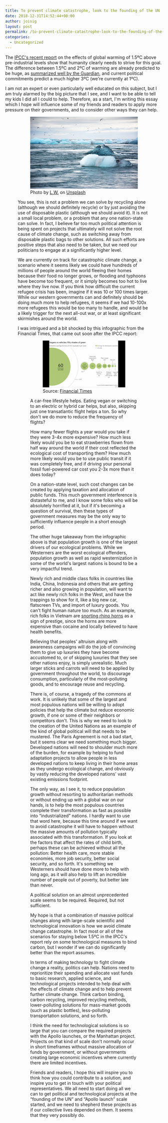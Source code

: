 ```yaml
---
title: To prevent climate catastrophe, look to the founding of the UN
date: 2018-12-31T14:52:44+00:00
author: joisig
layout: post
permalink: /to-prevent-climate-catastrophe-look-to-the-founding-of-the-un/
categories:
  - Uncategorized
---
```

The [IPCC's recent report](https://www.ipcc.ch/sr15/) on the effects of global warming of 1.5ºC above pre-industrial levels show that humanity clearly needs to strive for this goal. The difference between 1.5ºC and 2ºC of warming are already predicted to be huge, as [summarized well by the Guardian](https://www.theguardian.com/environment/2018/oct/08/global-warming-must-not-exceed-15c-warns-landmark-un-report), and current political commitments predict a much higher 3ºC (we're currently at 1ºC).

I am not an expert or even particularly well educated on this subject, but I am truly alarmed by the big picture that I see, and I want to be able to tell my kids I did all I could to help. Therefore, as a start, I'm writing this essay which I hope will influence some of my friends and readers to apply more pressure on their governments, and to consider other ways they can help.<figure class="wp-block-image">

<figure><img src="/wp-content/uploads/2018/12/l-w-128299-unsplash-1024x683.jpg" alt="Climate change will affect many ecosystems"/> <figcaption>Photo by&nbsp;<a href="https://unsplash.com/photos/1qIsv86S79E?utm_source=unsplash&utm_medium=referral&utm_content=creditCopyText">L.W.</a>&nbsp;on&nbsp;<a href="https://unsplash.com/search/photos/climate?utm_source=unsplash&utm_medium=referral&utm_content=creditCopyText">Unsplash</a></figcaption></figure>

You see, this is not a problem we can solve by recycling alone (although we should definitely recycle) or by just avoiding the use of disposable plastic (although we should avoid it). It is not a small local problem, or a problem that any one nation-state can solve. In fact, I believe far too much political attention is being spent on projects that ultimately will not solve the root cause of climate change, such as switching away from disposable plastic bags to other solutions. All such efforts are positive steps that also need to be taken, but we need our politicians to engage at a significantly higher level.

We are currently on track for catastrophic climate change, a scenario where it seems likely we could have hundreds of millions of people around the world fleeing their homes because their food no longer grows, or flooding and typhoons have become too frequent, or it simply becomes too hot to live where they live now. If you think how difficult the current refugee crisis has been, imagine if it was 10 or 100 times larger. While our western governments can and definitely should be doing much more to help refugees, it seems if we had 10-100x more refugees this would be too many to handle, and would be a likely trigger for the next all-out war, or at least significant skirmishes around the world.

I was intrigued and a bit shocked by this infographic from the Financial Times, that came out soon after the IPCC report:<figure class="wp-block-image">

<figure><img src="/wp-content/uploads/2018/12/fiftyshadesofgreen-1024x576.png" alt="Climate change can be affected by reducing our emissions. But what can we do as individuals towards this goal?"/> <figcaption>Source: <a href="https://www.ft.com/content/31d40402-e998-11e8-a34c-663b3f553b35">Financial Times</a></figcaption></figure>

A car-free lifestyle helps. Eating vegan or switching to an electric or hybrid car helps, but also, skipping just one transatlantic flight helps a ton. So why don't we do more to reduce the frequency of flights?

How many fewer flights a year would you take if they were 3-4x more expensive? How much less likely would you be to eat strawberries flown from half way around the world if their cost reflected the ecological cost of transporting them? How much more likely would you be to use public transit if it was completely free, and if driving your personal fossil fuel-powered car cost you 2-3x more than it does today?

On a nation-state level, such cost changes can be created by applying taxation and allocation of public funds. This much government interference is distasteful to me, and I know some folks who will be absolutely horrified at it, but if it's becoming a question of survival, then these types of government measures may be the only way to sufficiently influence people in a short enough period.

The other huge takeaway from the infographic above is that population growth is one of the largest drivers of our ecological problems. While we Westerners are the worst ecological offenders, population growth as well as rapid westernization in some of the world's largest nations is bound to be a very impactful trend.

Newly rich and middle class folks in countries like India, China, Indonesia and others that are getting richer and also growing in population, will want to act like newly rich folks in the West, and have the trappings to show for it, like a big new car, flatscreen TVs, and import of luxury goods. You can't fight human nature too much. As an example, rich folks in Vietnam are [snorting rhino horns](https://africageographic.com/blog/how-the-engagement-ring-proves-that-we-shouldnt-trade-rhino-horn/) as a sign of prestige, since the horns are more expensive than cocaine and locally believed to have health benefits.

Believing that peoples' altruism along with awareness campaigns will do the job of convincing them to give up luxuries they have become accustomed to, or of skipping luxuries that they see other nations enjoy, is simply unrealistic. Much larger sticks and carrots will need to be applied by government throughout the world, to discourage consumption, particularly of the most-polluting goods, and to encourage reuse and recycling.

There is, of course, a tragedy of the commons at work. It is unlikely that some of the largest and most populous nations will be willing to adopt policies that help the climate but reduce economic growth, if one or some of their neighbors or competitors don't. This is why we need to look to the creation of the United Nations as an example of the kind of global political will that needs to be mustered. The Paris Agreement is not a bad start, but it seems clear we need something much bigger. Developed nations will need to shoulder much more of the burden, for example by helping to fund adaptation projects to allow people in less developed nations to keep living in their home areas as they undergo ecological change, and obviously by vastly reducing the developed nations' vast existing emissions footprint.

The only way, as I see it, to reduce population growth without resorting to authoritarian methods or without ending up with a global war on our hands, is to help the most populous countries complete their transformation as fast as possible into “industrialized” nations. I hardly want to use that word here, because this time around if we want to avoid catastrophe it will have to happen without the massive amounts of pollution typically associated with this transformation. If you look at the factors that affect the rates of child birth, perhaps these can be achieved without all the pollution: Better health care, more stable economies, more job security, better social security, and so forth. It's something we Westerners should have done more to help with long ago, as it will also help to lift an incredible number of people out of poverty, but better late than never.

A political solution on an almost unprecedented scale seems to be required. Required, but not sufficient.

My hope is that a combination of massive political changes along with large-scale scientific and technological innovation is how we avoid climate change catastrophe. In fact most or all of the scenarios for staying below 1.5ºC in the IPCC's report rely on some technological measures to bind carbon, but I wonder if we can do significantly better than the report assumes.

In terms of making technology to fight climate change a reality, politics can help. Nations need to reprioritize their spending and allocate vast funds to basic research, applied science, and technological projects intended to help deal with the effects of climate change and to help prevent further climate change. Think carbon binding, carbon recycling, improved recycling methods, lower-polluting solutions for mass-market goods (such as plastic bottles), less-polluting transportation solutions, and so forth.

I think the need for technological solutions is so large that you can compare the required projects with the Apollo launches, or the Manhattan project. Projects on that kind of scale don't normally occur in short timeframes without massive allocation of funds by government, or without governments creating large economic incentives where currently there are limited incentives.

Friends and readers, I hope this will inspire you to think how you could contribute to a solution, and inspire you to get in touch with your political representatives. We all need to start doing all we can to get political and technological projects at the “founding of the UN” and “Apollo launch” scale started, and we need to shepherd these projects as if our collective lives depended on them. It seems that they very possibly do.
